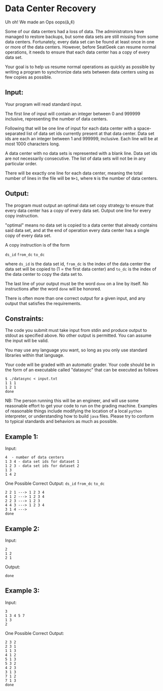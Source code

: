 # Data Center Recovery

Uh oh! We made an Ops oops(â„¢)

Some of our data centers had a loss of data. The
administrators have managed to restore backups, but some data sets are
still missing from some data centers. Fortunately, every data set can be
found at least once in one or more of the data centers. However, before
SeatGeek can resume normal operations, it needs to ensure that each data
center has a copy of every data set.

Your goal is to help us resume normal operations as quickly as
possible by writing a program to synchronize data sets between data
centers using as few copies as possible.

Input:
------

Your program will read standard input.

The first line of input will contain an integer between 0 and 999999
inclusive, representing the number of data centers.

Following that will be one line of input for each data center with a
space-separated list of data set ids currently present at that data
center. Data set ids are each an integer between 1 and 999999, inclusive.
Each line will be at most 1000 characters long.

A data center with no data sets is represented with a blank line. Data
set ids are not necessarily consecutive. The list of data sets will not
be in any particular order.

There will be exactly one line for each data center, meaning the total
number of lines in the file will be `N+1`, where `N` is the number of data
centers.


Output:
-------

The program must output an optimal data set copy strategy to ensure that
every data center has a copy of every data set. Output one line for every
copy instruction.

"optimal" means no data set is copied to a data center that already contains
said data set, and at the end of operation every data center has a single
copy of every data set.

A copy instruction is of the form

`ds_id` `from_dc` `to_dc`

where `ds_id` is the data set id, `from_dc` is the index of the data center
the data set will be copied to (1 = the first data center) and `to_dc` is the
index of the data center to copy the data set to.

The last line of your output must be the word `done` on a line by itself. No
instructions after the word `done` will be honored.

There is often more than one correct output for a given input, and any
output that satisfies the requirements.


Constraints:
------------

The code you submit must take input from stdin and produce output to
stdout as specified above. No other output is permitted. You can
assume the input will be valid.

You may use any language you want, so long as you only use standard libraries
within that language.

Your code will be graded with an automatic grader. Your code should be
in the form of an executable called "datasync" that can be executed as follows

```
$ ./datasync < input.txt
1 1 1
1 2 1
done
```

NB: The person running this will be an engineer, and will use some reasonable effort
to get your code to run on the grading machine. Examples of reasonable things include
modifying the location of a local `python` interpreter, or understanding how to build
`java` files. Please try to conform to typical standards and behaviors as much as possible.

Example 1:
----------
Input:

```
4  - number of data centers
1 3 4 - data set ids for dataset 1
1 2 3 - data set ids for dataset 2
1 3
1 4 2
```

One Possible Correct Output:
`ds_id` `from_dc` `to_dc`
```
2 2 1 ---> 1 2 3 4
4 1 2 ---> 1 2 3 4
2 2 3 ---> 1 2 3
4 4 3 ---> 1 2 3 4
3 1 4 ---> 
done
```


Example 2:
----------
Input:

```
2
1 2
2 1
```

Output:

```
done
```

Example 3:
----------
Input:

```
3
1 3 4 5 7
1 3
2
```

One Possible Correct Output:

```
2 3 2
2 3 1
1 1 3
4 1 2
5 1 3
5 3 2
4 2 3
3 1 3
7 1 2
7 1 3
done
```
